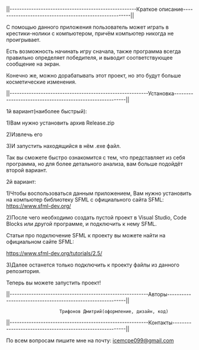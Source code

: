 ||-----------------------------------------------------Краткое описание--------------------------------------------------------||

С помощью данного приложения пользователь может играть в крестики-нолики с компьютером, причём компьютер никогда не проигрывает.

Есть возможность начинать игру сначала, также программа всегда правильно определяет победителя, и выводит соответствующее
сообщение на экран.

Конечно же, можно дорабатывать этот проект, но это будут больше косметические изменения.

||----------------------------------------------------------Установка----------------------------------------------------------||

1й вариант(наиболее быстрый):

1)Вам нужно установить архив Release.zip

2)Извлечь его 

3)И запустить находящийся в нём .exe файл.

Так вы сможете быстро ознакомится с тем, что представляет из себя программа, но для более детального анализа, вам
больше подойдёт второй вариант.

2й вариант:

1)Чтобы воспользоваться данным приложением, Вам нужно установить на компьютер библиотеку SFML с официального сайта SFML:
https://www.sfml-dev.org/

2)После чего необходимо создать пустой проект в Visual Studio, Code Blocks или другой программе, и подключить к нему SFML.

Статьи про подключение SFML к проекту вы можете найти на официальном сайте SFML:

https://www.sfml-dev.org/tutorials/2.5/

3)Далее останется только подключить к проекту файлы из данного репозитория. 

Теперь вы можете запустить проект!

||----------------------------------------------------------Авторы------------------------------------------------------------||

						Трифонов Дмитрий(оформление, дизайн, код)




||----------------------------------------------------------Контакты----------------------------------------------------------||

По всем вопросам пишите мне на почту: icemcpe099@gmail.com
